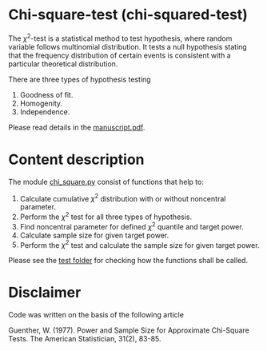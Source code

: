 # Chi-square-test (chi-squared-test)

The $\chi^2$-test is a statistical method to test hypothesis, where random variable
follows multinomial distribution. It tests a null hypothesis stating that the frequency distribution of certain
events is consistent with a particular theoretical distribution.

There are three types of hypothesis testing

1. Goodness of fit.
2. Homogenity.
3. Independence.

Please read details in the [manuscript.pdf](app/back_end/manuscript/doc.pdf).

# Content description

The module [chi_square.py](app/back_end/chi_sqaure.py) consist of functions that help to:

1. Calculate cumulative $\chi^2$ distribution with or without noncentral parameter.
2. Perform the $\chi^2$ test for all three types of hypothesis.
3. Find noncentral parameter for defined $\chi^2$ quantile and target power.
4. Calculate sample size for given target power.
5. Perform the $\chi^2$ test and calculate the sample size for given target power.

Please see the [test folder](app/tests/test_back_end/test_chi_square.py) for checking how the functions shall be called.

# Disclaimer

Code was written on the basis of the following article

Guenther, W. (1977).
Power and Sample Size for Approximate Chi-Square Tests.
The American Statistician, 31(2), 83-85.
